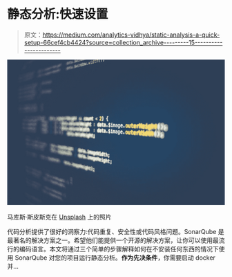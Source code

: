 # 静态分析:快速设置

> 原文：<https://medium.com/analytics-vidhya/static-analysis-a-quick-setup-66cef4cb4424?source=collection_archive---------15----------------------->

![](img/6aed3cdd844539f9f92df6a26df08698.png)

马库斯·斯皮斯克在 [Unsplash](https://unsplash.com?utm_source=medium&utm_medium=referral) 上的照片

代码分析提供了很好的洞察力:代码重复、安全性或代码风格问题。SonarQube 是最著名的解决方案之一。希望他们能提供一个开源的解决方案，让你可以使用最流行的编码语言。本文将通过三个简单的步骤解释如何在不安装任何东西的情况下使用 SonarQube 对您的项目运行静态分析。**作为先决条件**，你需要启动 docker 并…